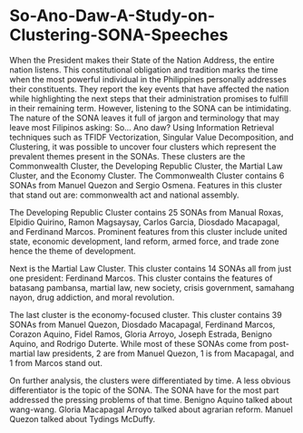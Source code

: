 # So-Ano-Daw-A-Study-on-Clustering-SONA-Speeches

When the President makes their State of the Nation Address, the entire nation listens. This constitutional obligation and tradition marks the time when the most powerful individual in the Philippines personally addresses their constituents. They report the key events that have affected the nation while highlighting the next steps that their administration promises to fulfill in their remaining term. However, listening to the SONA can be intimidating. The nature of the SONA leaves it full of jargon and terminology that may leave most Filipinos asking: So… Ano daw? Using Information Retrieval techniques such as TFIDF Vectorization, Singular Value Decomposition, and Clustering, it was possible to uncover four clusters which represent the prevalent themes present in the SONAs. These clusters are the Commonwealth Cluster, the Developing Republic Cluster, the Martial Law Cluster, and the Economy Cluster. The Commonwealth Cluster contains 6 SONAs from Manuel Quezon and Sergio Osmena. Features in this cluster that stand out are: commonwealth act and national assembly.

The Developing Republic Cluster contains 25 SONAs from Manual Roxas, Elpidio Quirino, Ramon Magsaysay, Carlos Garcia, Diosdado Macapagal, and Ferdinand Marcos. Prominent features from this cluster include united state, economic development, land reform, armed force, and trade zone hence the theme of development.

Next is the Martial Law Cluster. This cluster contains 14 SONAs all from just one president: Ferdinand Marcos. This cluster contains the features of batasang pambansa, martial law, new society, crisis government, samahang nayon, drug addiction, and moral revolution.

The last cluster is the economy-focused cluster. This cluster contains 39 SONAs from Manuel Quezon, Diosdado Macapagal, Ferdinand Marcos, Corazon Aquino, Fidel Ramos, Gloria Arroyo, Joseph Estrada, Benigno Aquino, and Rodrigo Duterte. While most of these SONAs come from post-martial law presidents, 2 are from Manuel Quezon, 1 is from Macapagal, and 1 from Marcos stand out.

On further analysis, the clusters were differentiated by time. A less obvious differentiator is the topic of the SONA. The SONA have for the most part addressed the pressing problems of that time. Benigno Aquino talked about wang-wang. Gloria Macapagal Arroyo talked about agrarian reform. Manuel Quezon talked about Tydings McDuffy.
